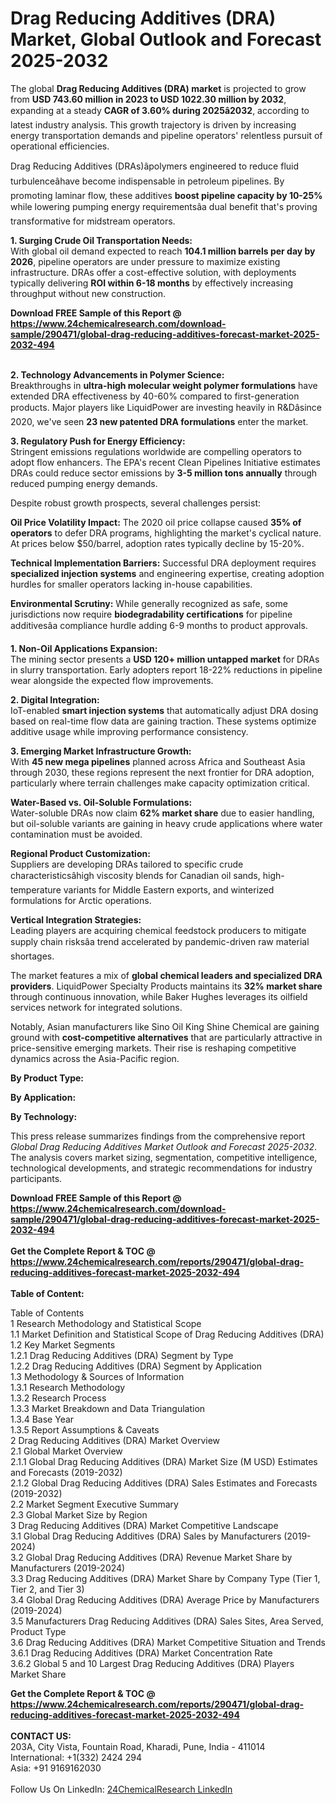 <h1>Drag Reducing Additives (DRA) Market, Global Outlook and Forecast 2025-2032</h1><p>The global <strong>Drag Reducing Additives (DRA) market</strong> is projected to grow from <strong>USD 743.60 million in 2023 to USD 1022.30 million by 2032</strong>, expanding at a steady <strong>CAGR of 3.60% during 2025â2032</strong>, according to latest industry analysis. This growth trajectory is driven by increasing energy transportation demands and pipeline operators' relentless pursuit of operational efficiencies.</p><p>Drag Reducing Additives (DRAs)âpolymers engineered to reduce fluid turbulenceâhave become indispensable in petroleum pipelines. By promoting laminar flow, these additives <strong>boost pipeline capacity by 10-25%</strong> while lowering pumping energy requirementsâa dual benefit that's proving transformative for midstream operators.</p><p><strong>1. Surging Crude Oil Transportation Needs:</strong><br>
With global oil demand expected to reach <strong>104.1 million barrels per day by 2026</strong>, pipeline operators are under pressure to maximize existing infrastructure. DRAs offer a cost-effective solution, with deployments typically delivering <strong>ROI within 6-18 months</strong> by effectively increasing throughput without new construction.</p><div><b>Download FREE Sample of this Report @ 
            <a href="https://www.24chemicalresearch.com/download-sample/290471/global-drag-reducing-additives-forecast-market-2025-2032-494">
            https://www.24chemicalresearch.com/download-sample/290471/global-drag-reducing-additives-forecast-market-2025-2032-494</a></b></div><br><p><strong>2. Technology Advancements in Polymer Science:</strong><br>
Breakthroughs in <strong>ultra-high molecular weight polymer formulations</strong> have extended DRA effectiveness by 40-60% compared to first-generation products. Major players like LiquidPower are investing heavily in R&amp;Dâsince 2020, we've seen <strong>23 new patented DRA formulations</strong> enter the market.</p><p><strong>3. Regulatory Push for Energy Efficiency:</strong><br>
Stringent emissions regulations worldwide are compelling operators to adopt flow enhancers. The EPA's recent Clean Pipelines Initiative estimates DRAs could reduce sector emissions by <strong>3-5 million tons annually</strong> through reduced pumping energy demands.</p><p>Despite robust growth prospects, several challenges persist:</p><p><strong>Oil Price Volatility Impact:</strong> The 2020 oil price collapse caused <strong>35% of operators</strong> to defer DRA programs, highlighting the market's cyclical nature. At prices below $50/barrel, adoption rates typically decline by 15-20%.</p><p><strong>Technical Implementation Barriers:</strong> Successful DRA deployment requires <strong>specialized injection systems</strong> and engineering expertise, creating adoption hurdles for smaller operators lacking in-house capabilities.</p><p><strong>Environmental Scrutiny:</strong> While generally recognized as safe, some jurisdictions now require <strong>biodegradability certifications</strong> for pipeline additivesâa compliance hurdle adding 6-9 months to product approvals.</p><p><strong>1. Non-Oil Applications Expansion:</strong><br>
The mining sector presents a <strong>USD 120+ million untapped market</strong> for DRAs in slurry transportation. Early adopters report 18-22% reductions in pipeline wear alongside the expected flow improvements.</p><p><strong>2. Digital Integration:</strong><br>
IoT-enabled <strong>smart injection systems</strong> that automatically adjust DRA dosing based on real-time flow data are gaining traction. These systems optimize additive usage while improving performance consistency.</p><p><strong>3. Emerging Market Infrastructure Growth:</strong><br>
With <strong>45 new mega pipelines</strong> planned across Africa and Southeast Asia through 2030, these regions represent the next frontier for DRA adoption, particularly where terrain challenges make capacity optimization critical.</p><p><strong>Water-Based vs. Oil-Soluble Formulations:</strong><br>
	Water-soluble DRAs now claim <strong>62% market share</strong> due to easier handling, but oil-soluble variants are gaining in heavy crude applications where water contamination must be avoided.</p><p><strong>Regional Product Customization:</strong><br>
	Suppliers are developing DRAs tailored to specific crude characteristicsâhigh viscosity blends for Canadian oil sands, high-temperature variants for Middle Eastern exports, and winterized formulations for Arctic operations.</p><p><strong>Vertical Integration Strategies:</strong><br>
	Leading players are acquiring chemical feedstock producers to mitigate supply chain risksâa trend accelerated by pandemic-driven raw material shortages.</p><p>The market features a mix of <strong>global chemical leaders and specialized DRA providers</strong>. LiquidPower Specialty Products maintains its <strong>32% market share</strong> through continuous innovation, while Baker Hughes leverages its oilfield services network for integrated solutions.</p><p>Notably, Asian manufacturers like Sino Oil King Shine Chemical are gaining ground with <strong>cost-competitive alternatives</strong> that are particularly attractive in price-sensitive emerging markets. Their rise is reshaping competitive dynamics across the Asia-Pacific region.</p><p><strong>By Product Type:</strong></p><p><strong>By Application:</strong></p><p><strong>By Technology:</strong></p><p>This press release summarizes findings from the comprehensive report <em>Global Drag Reducing Additives Market Outlook and Forecast 2025-2032</em>. The analysis covers market sizing, segmentation, competitive intelligence, technological developments, and strategic recommendations for industry participants.</p><div><b>Download FREE Sample of this Report @ 
            <a href="https://www.24chemicalresearch.com/download-sample/290471/global-drag-reducing-additives-forecast-market-2025-2032-494">
            https://www.24chemicalresearch.com/download-sample/290471/global-drag-reducing-additives-forecast-market-2025-2032-494</a></b></div><br><div><b>Get the Complete Report & TOC @ 
            <a href="https://www.24chemicalresearch.com/reports/290471/global-drag-reducing-additives-forecast-market-2025-2032-494">
            https://www.24chemicalresearch.com/reports/290471/global-drag-reducing-additives-forecast-market-2025-2032-494</a></b></div><br>
            <b>Table of Content:</b><p>Table of Contents<br />
1 Research Methodology and Statistical Scope<br />
1.1 Market Definition and Statistical Scope of Drag Reducing Additives (DRA)<br />
1.2 Key Market Segments<br />
1.2.1 Drag Reducing Additives (DRA) Segment by Type<br />
1.2.2 Drag Reducing Additives (DRA) Segment by Application<br />
1.3 Methodology & Sources of Information<br />
1.3.1 Research Methodology<br />
1.3.2 Research Process<br />
1.3.3 Market Breakdown and Data Triangulation<br />
1.3.4 Base Year<br />
1.3.5 Report Assumptions & Caveats<br />
2 Drag Reducing Additives (DRA) Market Overview<br />
2.1 Global Market Overview<br />
2.1.1 Global Drag Reducing Additives (DRA) Market Size (M USD) Estimates and Forecasts (2019-2032)<br />
2.1.2 Global Drag Reducing Additives (DRA) Sales Estimates and Forecasts (2019-2032)<br />
2.2 Market Segment Executive Summary<br />
2.3 Global Market Size by Region<br />
3 Drag Reducing Additives (DRA) Market Competitive Landscape<br />
3.1 Global Drag Reducing Additives (DRA) Sales by Manufacturers (2019-2024)<br />
3.2 Global Drag Reducing Additives (DRA) Revenue Market Share by Manufacturers (2019-2024)<br />
3.3 Drag Reducing Additives (DRA) Market Share by Company Type (Tier 1, Tier 2, and Tier 3)<br />
3.4 Global Drag Reducing Additives (DRA) Average Price by Manufacturers (2019-2024)<br />
3.5 Manufacturers Drag Reducing Additives (DRA) Sales Sites, Area Served, Product Type<br />
3.6 Drag Reducing Additives (DRA) Market Competitive Situation and Trends<br />
3.6.1 Drag Reducing Additives (DRA) Market Concentration Rate<br />
3.6.2 Global 5 and 10 Largest Drag Reducing Additives (DRA) Players Market Share </p><div><b>Get the Complete Report & TOC @ 
            <a href="https://www.24chemicalresearch.com/reports/290471/global-drag-reducing-additives-forecast-market-2025-2032-494">
            https://www.24chemicalresearch.com/reports/290471/global-drag-reducing-additives-forecast-market-2025-2032-494</a></b></div><br><b>CONTACT US:</b><br>
            203A, City Vista, Fountain Road, Kharadi, Pune, India - 411014<br>
            International: +1(332) 2424 294<br>
            Asia: +91 9169162030 <br><br>
            Follow Us On LinkedIn: <a href="https://www.linkedin.com/company/24chemicalresearch/">24ChemicalResearch LinkedIn</a>